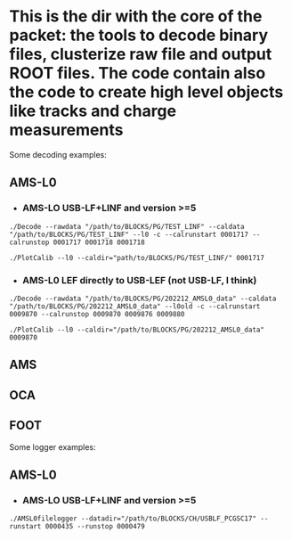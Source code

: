 # This is the dir with the core of the packet: the tools to decode binary files, clusterize raw file and output ROOT files. The code contain also the code to create high level objects like tracks and charge measurements

Some decoding examples:

## AMS-L0

- ### AMS-LO USB-LF+LINF and version >=5
```
./Decode --rawdata "/path/to/BLOCKS/PG/TEST_LINF" --caldata "/path/to/BLOCKS/PG/TEST_LINF" --l0 -c --calrunstart 0001717 --calrunstop 0001717 0001718 0001718
```
```
./PlotCalib --l0 --caldir="path/to/BLOCKS/PG/TEST_LINF/" 0001717
```

- ### AMS-L0 LEF directly to USB-LEF (not USB-LF, I think)
```
./Decode --rawdata "/path/to/BLOCKS/PG/202212_AMSL0_data" --caldata "/path/to/BLOCKS/PG/202212_AMSL0_data" --l0old -c --calrunstart 0009870 --calrunstop 0009870 0009876 0009880
```
```
./PlotCalib --l0 --caldir="/path/to/BLOCKS/PG/202212_AMSL0_data" 0009870
```

## AMS

## OCA

## FOOT

Some logger examples:

## AMS-L0

- ### AMS-LO USB-LF+LINF and version >=5
```
./AMSL0filelogger --datadir="/path/to/BLOCKS/CH/USBLF_PCGSC17" --runstart 0000435 --runstop 0000479
```
